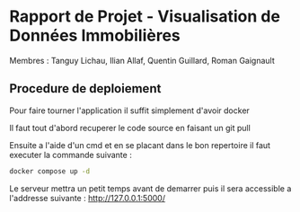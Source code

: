 # Rapport de Projet - Visualisation de Données Immobilières

Membres : Tanguy Lichau, Ilian Allaf, Quentin Guillard, Roman Gaignault

## Procedure de deploiement

Pour faire tourner l'application il suffit simplement d'avoir docker

Il faut tout d'abord recuperer le code source en faisant un git pull

Ensuite a l'aide d'un cmd et en se placant dans le bon repertoire il faut executer la commande suivante :

```bash
docker compose up -d
```

Le serveur mettra un petit temps avant de demarrer puis il sera accessible a l'addresse suivante : http://127.0.0.1:5000/
